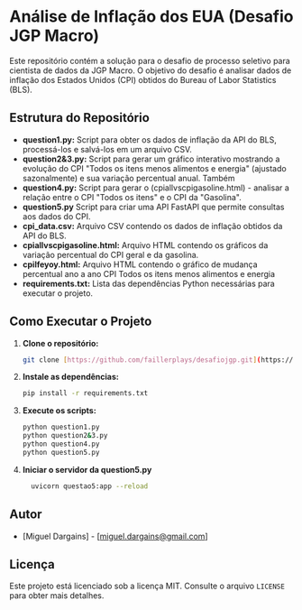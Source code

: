 # Análise de Inflação dos EUA (Desafio JGP Macro)

Este repositório contém a solução para o desafio de processo seletivo para cientista de dados da JGP Macro. O objetivo do desafio é analisar dados de inflação dos Estados Unidos (CPI) obtidos do Bureau of Labor Statistics (BLS).

## Estrutura do Repositório

*   **question1.py:** Script para obter os dados de inflação da API do BLS, processá-los e salvá-los em um arquivo CSV.
*   **question2&3.py:** Script para gerar um gráfico interativo mostrando a evolução do CPI "Todos os itens menos alimentos e energia" (ajustado sazonalmente) e sua variação percentual anual. Também
*   **question4.py:** Script para gerar o (cpiallvscpigasoline.html) -  analisar a relação entre o CPI "Todos os itens" e o CPI da "Gasolina".
*   **question5.py**  Script para criar uma API FastAPI que permite consultas aos dados do CPI.
*   **cpi_data.csv:** Arquivo CSV contendo os dados de inflação obtidos da API do BLS.
*   **cpiallvscpigasoline.html:** Arquivo HTML contendo os gráficos da variação percentual do CPI geral e da gasolina.
*   **cpilfeyoy.html:** Arquivo HTML contendo o gráfico de mudança percentual ano a ano CPI Todos os itens menos alimentos e energia 
*   **requirements.txt:** Lista das dependências Python necessárias para executar o projeto.

## Como Executar o Projeto

1.  **Clone o repositório:**
    ```bash
    git clone [https://github.com/faillerplays/desafiojgp.git](https://github.com/faillerplays/desafiojgp.git)
    ```

2.  **Instale as dependências:**
    ```bash
    pip install -r requirements.txt
    ```

3.  **Execute os scripts:**
    ```bash
    python question1.py
    python question2&3.py
    python question4.py
    python question5.py
    ```
4. **Iniciar o servidor da question5.py**
   ```bash
     uvicorn questao5:app --reload
   ```

## Autor

*   [Miguel Dargains] - [miguel.dargains@gmail.com]

## Licença

Este projeto está licenciado sob a licença MIT. Consulte o arquivo `LICENSE` para obter mais detalhes.
